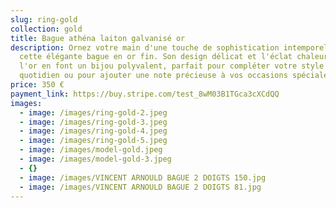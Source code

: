 ```yaml
---
slug: ring-gold
collection: gold
title: Bague athéna laiton galvanisé or
description: Ornez votre main d'une touche de sophistication intemporelle avec
  cette élégante bague en or fin. Son design délicat et l'éclat chaleureux de
  l'or en font un bijou polyvalent, parfait pour compléter votre style au
  quotidien ou pour ajouter une note précieuse à vos occasions spéciales.
price: 350 €
payment_link: https://buy.stripe.com/test_8wM03B1TGca3cXCdQQ
images:
  - image: /images/ring-gold-2.jpeg
  - image: /images/ring-gold-3.jpeg
  - image: /images/ring-gold-4.jpeg
  - image: /images/ring-gold-5.jpeg
  - image: /images/model-gold.jpeg
  - image: /images/model-gold-3.jpeg
  - {}
  - image: /images/VINCENT ARNOULD BAGUE 2 DOIGTS 150.jpg
  - image: /images/VINCENT ARNOULD BAGUE 2 DOIGTS 81.jpg
---
```

